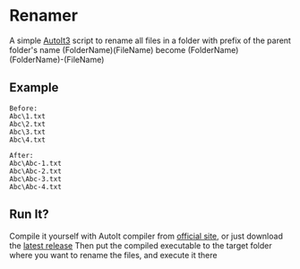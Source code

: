 # Renamer
A simple [AutoIt3](https://www.autoitscript.com/site/) script to rename all files in a folder with prefix of the parent folder's name
(FolderName)\(FileName) become (FolderName)\(FolderName)-(FileName)

## Example
```
Before:
Abc\1.txt
Abc\2.txt
Abc\3.txt
Abc\4.txt

After:
Abc\Abc-1.txt
Abc\Abc-2.txt
Abc\Abc-3.txt
Abc\Abc-4.txt
```

## Run It?
Compile it yourself with AutoIt compiler from [official site](https://www.autoitscript.com/site/),
or just download the [latest release](https://github.com/nandakho/Renamer/releases/latest)
Then put the compiled executable to the target folder where you want to rename the files, and execute it there

